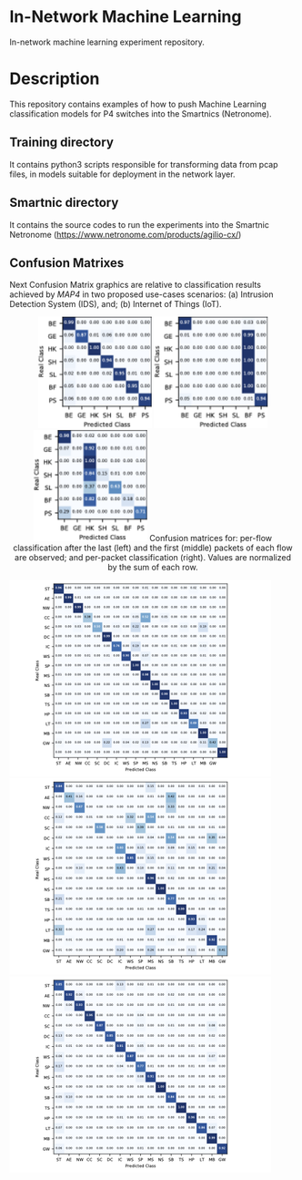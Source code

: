 
In-Network Machine Learning
=============================
In-network machine learning experiment repository.

Description
===========
This repository contains examples of how to push Machine Learning classification models for P4 switches into the Smartnics (Netronome).


Training directory
-------------------
It contains python3 scripts responsible for transforming data from pcap files, in models suitable for deployment in the network layer.


Smartnic directory
-------------------
It contains the source codes to run the experiments into the Smartnic Netronome (https://www.netronome.com/products/agilio-cx/)


Confusion Matrixes
------------------
Next Confusion Matrix graphics are relative to classification results achieved by *MAP4* in two proposed use-cases scenarios: (a) Intrusion Detection System (IDS), and; (b) Internet of Things (IoT).  

<p align="center">
  <img src="https://github.com/nerds-ufes/in-network_ml/blob/main/figures/cmlast.png" width="200" />
  <img src="https://github.com/nerds-ufes/in-network_ml/blob/main/figures/cmfirst.png" width="200" />
  <img src="https://github.com/nerds-ufes/in-network_ml/blob/main/figures/cmpacket.png" width="200" />
  Confusion matrices for: per-flow classification after the last (left) and the first (middle) packets of each flow are observed; and per-packet classification
(right). Values are normalized by the sum of each row.
</p>  


<img src="https://github.com/nerds-ufes/in-network_ml/blob/main/figures/cmflow.png" />
<img src="https://github.com/nerds-ufes/in-network_ml/blob/main/figures/cmflow_first.png" />
<img src="https://github.com/nerds-ufes/in-network_ml/blob/main/figures/cmpkt.png" />
